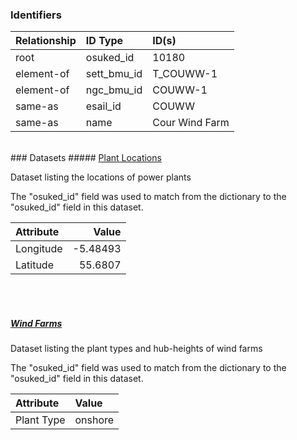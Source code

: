 ### Identifiers

| Relationship   | ID Type     | ID(s)          |
|:---------------|:------------|:---------------|
| root           | osuked_id   | 10180          |
| element-of     | sett_bmu_id | T_COUWW-1      |
| element-of     | ngc_bmu_id  | COUWW-1        |
| same-as        | esail_id    | COUWW          |
| same-as        | name        | Cour Wind Farm |

<br>
### Datasets
##### <a href="https://raw.githubusercontent.com/OSUKED/Dictionary-Datasets/main/datasets/plant-locations/datapackage.json">Plant Locations</a>

Dataset listing the locations of power plants

The "osuked_id" field was used to match from the dictionary to the "osuked_id" field in this dataset.

| Attribute   |    Value |
|:------------|---------:|
| Longitude   | -5.48493 |
| Latitude    | 55.6807  |

<br><br>
##### <a href="https://raw.githubusercontent.com/OSUKED/Dictionary-Datasets/main/datasets/wind-farms/datapackage.json">Wind Farms</a>

Dataset listing the plant types and hub-heights of wind farms

The "osuked_id" field was used to match from the dictionary to the "osuked_id" field in this dataset.

| Attribute   | Value   |
|:------------|:--------|
| Plant Type  | onshore |
